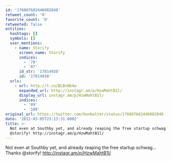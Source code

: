```yaml
---
id: '176807682446082048'
retweet_count: '0'
favorite_count: '0'
retweeted: false
entities:
  hashtags: []
  symbols: []
  user_mentions:
    - name: Storify
      screen_name: Storify
      indices:
        - '79'
        - '87'
      id_str: '17814938'
      id: '17814938'
  urls:
    - url: http://t.co/BLBcNb4w
      expanded_url: http://instagr.am/p/HzwMahtB1l/
      display_url: instagr.am/p/HzwMahtB1l/
      indices:
        - '89'
        - '109'
original_url: https://twitter.com/benbalter/status/176807682446082048
date: '2012-03-05T23:13:31.000Z'
title: >-
  Not even at Southby yet, and already reaping the free startup schwag... Thanks
  @storify! http://instagr.am/p/HzwMahtB1l/
---
```


Not even at Southby yet, and already reaping the free startup schwag... Thanks @storify! http://instagr.am/p/HzwMahtB1l/